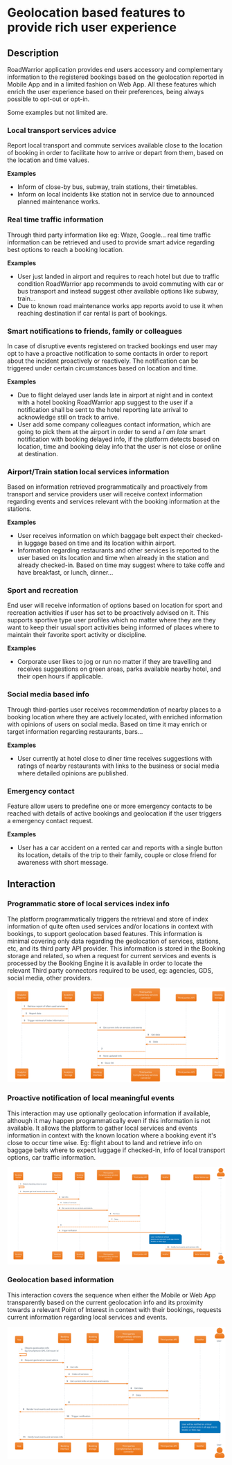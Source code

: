 # Geolocation based features to provide rich user experience

## Description

RoadWarrior application provides end users accessory and complementary information to the registered bookings based on the geolocation reported in Mobile App and in a limited fashion on Web App. All these features which enrich the user experience based on their preferences, being always possible to opt-out or opt-in.

Some examples but not limited are.

### Local transport services advice

Report local transport and commute services available close to the location of booking in order to facilitate how to arrive or depart from them, based on the location and time values.

**Examples**

- Inform of close-by bus, subway, train stations, their timetables.
- Inform on local incidents like station not in service due to announced planned maintenance works.

### Real time traffic information

Through third party information like eg: Waze, Google... real time traffic information can be retrieved and used to provide smart advice regarding best options to reach a booking location.

**Examples**

- User just landed in airport and requires to reach hotel but due to traffic condition RoadWarrior app recommends to avoid commuting with car or bus transport and instead suggest other available options like subway, train...
- Due to known road maintenance works app reports avoid to use it when reaching destination if car rental is part of bookings.

### Smart notifications to friends, family or colleagues

In case of disruptive events registered on tracked bookings end user may opt to have a proactive notification to some contacts in order to report about the incident proactively or reactively. The notification can be triggered under certain circumstances based on location and time.

**Examples**

- Due to flight delayed user lands late in airport at night and in context with a hotel booking RoadWarrior app suggest to the user if a notification shall be sent to the hotel reporting late arrival to acknowledge still on track to arrive.
- User add some company colleagues contact information, which are going to pick them at the airport in order to send a _I am late_ smart notification with booking delayed info, if the platform detects based on location, time and booking delay info that the user is not close or online at destination.

### Airport/Train station local services information

Based on information retrieved programmatically and proactively from transport and service providers user will receive context information regarding events and services relevant with the booking information at the stations.

**Examples**

- User receives information on which baggage belt expect their checked-in luggage based on time and its location within airport.
- Information regarding restaurants and other services is reported to the user based on its location and time when already in the station and already checked-in. Based on time may suggest where to take coffe and have breakfast, or lunch, dinner...


### Sport and recreation

End user will receive information of options based on location for sport and recreation activities if user has set to be proactively advised on it. This supports sportive type user profiles which no matter where they are they want to keep their usual sport activities being informed of places where to maintain their favorite sport activity or discipline.

**Examples**

- Corporate user likes to jog or run no matter if they are travelling and receives suggestions on green areas, parks available nearby hotel, and their open hours if applicable.

### Social media based info

Through third-parties user receives recommendation of nearby places to a booking location where they are actively located, with enriched information with opinions of users on social media. Based on time it may enrich or target information regarding restaurants, bars...

**Examples**

- User currently at hotel close to diner time receives suggestions with ratings of nearby restaurants with links to the business or social media where detailed opinions are published.

### Emergency contact

Feature allow users to predefine one or more emergency contacts to be reached with details of active bookings and geolocation if the user triggers a emergency contact request.

**Examples**

- User has a car accident on a rented car and reports with a single button its location, details of the trip to their family, couple or close friend for awareness with short message.

## Interaction

### Programmatic store of local services index info

The platform programmatically triggers the retrieval and store of index information of quite often used services and/or locations in context with bookings, to support geolocation based features. This information is minimal covering only data regarding the geolocation of services, stations, etc, and its third party API provider. This information is stored in the Booking storage and related, so when a request for current services and events is processed by the Booking Engine it is available in order to locate the relevant Third party connectors required to be used, eg: agencies, GDS, social media, other providers.

![](./programmatic_store_local_services_info.svg)

### Proactive notification of local meaningful events

This interaction may use optionally geolocation information if available, although it may happen programmatically even if this information is not available. It allows the platform to gather local services and events information in context with the known location where a booking event it's close to occur time wise. Eg: flight about to land and retrieve info on baggage belts where to expect luggage if checked-in, info of local transport options, car traffic information.

![](./notification_local_events.svg)


### Geolocation based information

This interaction covers the sequence when either the Mobile or Web App transparently based on the current geolocation info and its proximity towards a relevant Point of Interest in context with their bookings, requests current information regarding local services and events.


![](./geolocation_based_info.svg)

